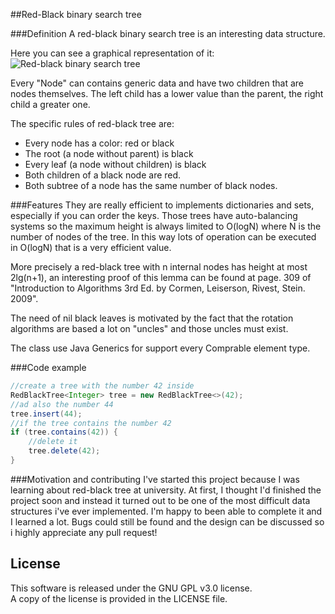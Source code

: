 ##Red-Black binary search tree

###Definition
A red-black binary search tree is an interesting data structure.

Here you can see a graphical representation of it:
![Red-black binary search tree](https://upload.wikimedia.org/wikipedia/commons/thumb/6/66/Red-black_tree_example.svg/2000px-Red-black_tree_example.svg.png)

Every "Node" can contains generic data and have two children that are nodes themselves.
The left child has a lower value than the parent, the right child a greater one.

The specific rules of red-black tree are:
* Every node has a color: red or black
* The root (a node without parent) is black
* Every leaf (a node without children) is black
* Both children of a black node are red.
* Both subtree of a node has the same number of black nodes.

###Features
They are really efficient to implements dictionaries and sets, especially if you can order the keys.
Those trees have auto-balancing systems so the maximum height is always limited to O(logN) where N is the number of nodes of the tree.
In this way lots of operation can be executed in O(logN) that is a very efficient value.

More precisely a red-black tree with n internal nodes has height at most 2lg(n+1), an interesting proof of this lemma can be found at page. 309 of 
"Introduction to Algorithms 3rd Ed. by Cormen, Leiserson, Rivest, Stein. 2009".

The need of nil black leaves is motivated by the fact that the rotation algorithms are based a lot on "uncles" and those uncles must exist.

The class use Java Generics for support every Comprable element type.

###Code example
```java
//create a tree with the number 42 inside
RedBlackTree<Integer> tree = new RedBlackTree<>(42);
//ad also the number 44
tree.insert(44);
//if the tree contains the number 42
if (tree.contains(42)) {
    //delete it
    tree.delete(42);
}
```

###Motivation and contributing
I've started this project because I was learning about red-black tree at university.
At first, I thought I'd finished the project soon and instead it turned out to be one of the most difficult data structures i've ever implemented. I'm happy to been able to complete it and I learned a lot.
Bugs could still be found and the design can be discussed so i highly appreciate any pull request!

License
-------
This software is released under the GNU GPL v3.0 license.  
A copy of the license is provided in the LICENSE file.
